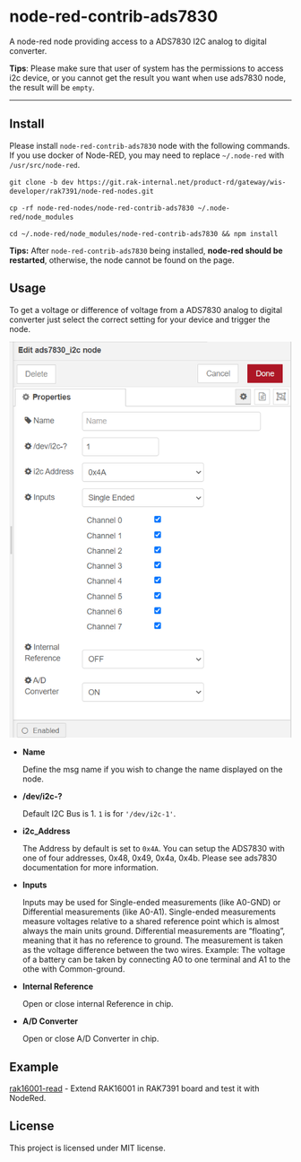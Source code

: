 node-red-contrib-ads7830
==================================

A node-red node providing access to a ADS7830 I2C analog to digital converter.

**Tips**: Please make sure that user of system has the permissions to access i2c device, or  you cannot get  the result you want when use ads7830 node,  the result  will be `empty`.

---

## Install

Please install `node-red-contrib-ads7830` node with the following commands. If you use docker of Node-RED, you may need to replace `~/.node-red` with `/usr/src/node-red`.

```
git clone -b dev https://git.rak-internal.net/product-rd/gateway/wis-developer/rak7391/node-red-nodes.git
```

```
cp -rf node-red-nodes/node-red-contrib-ads7830 ~/.node-red/node_modules
```

```
cd ~/.node-red/node_modules/node-red-contrib-ads7830 && npm install
```

**Tips:**  After `node-red-contrib-ads7830` being installed,  **node-red should be restarted**, otherwise, the node cannot be found on the page.

## Usage

To get a voltage or difference of voltage from a ADS7830  analog to digital converter just select the correct setting for your device and trigger the node.

<img src="assets/image-20220309092410807.png" alt="image-20220309092410807" style="zoom:80%;" />

- **Name**

  Define the msg name if you wish to change the name displayed on the node.

- **/dev/i2c-?**

  Default I2C Bus is 1.  `1` is for `'/dev/i2c-1'`.

- **i2c_Address**

  The Address by default is set to `0x4A`. You can setup the ADS7830 with one of four addresses, 0x48, 0x49, 0x4a, 0x4b. Please see ads7830 documentation for more information.

- **Inputs**

  Inputs may be used for Single-ended measurements (like A0-GND) or Differential measurements (like A0-A1). Single-ended measurements measure voltages relative to a shared reference point which is almost always the main units ground. Differential measurements are “floating”, meaning that it has no reference to ground. The measurement is taken as the voltage difference between the two wires. Example: The voltage of a battery can be taken by connecting A0 to one terminal and A1 to the othe with Common-ground.

- **Internal Reference**

  Open or close internal Reference in chip.

- **A/D Converter**

  Open or close A/D Converter in chip.



## Example

[rak16001-read](examples/rak16001-read/README.md) - Extend RAK16001 in RAK7391 board and test it with NodeRed. 



## License

This project is licensed under MIT license.
